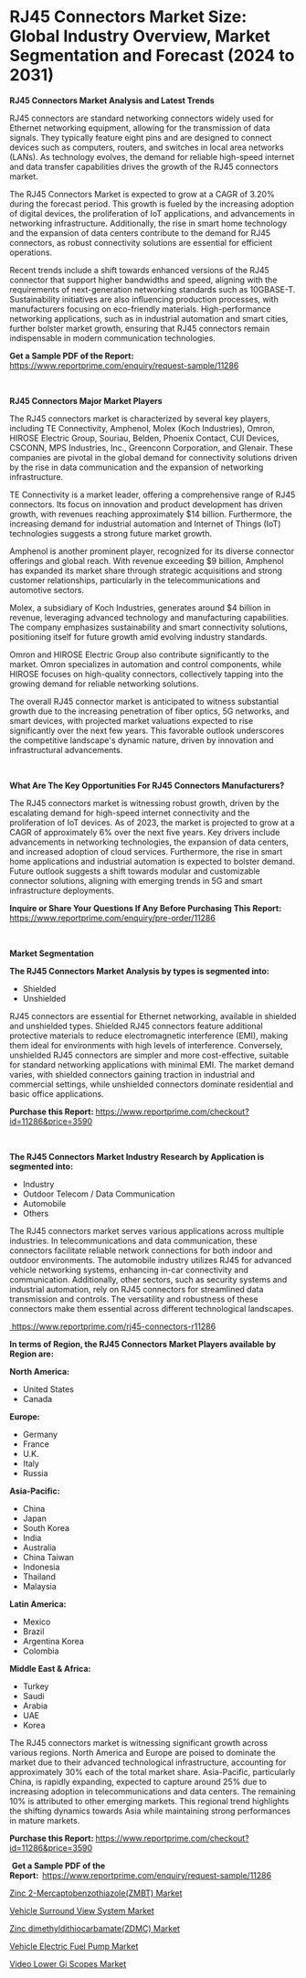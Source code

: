 <p><h1>RJ45 Connectors Market Size: Global Industry Overview, Market Segmentation and Forecast (2024 to 2031)</h1></p><p><strong>RJ45 Connectors Market Analysis and Latest Trends</strong></p>
<p><p>RJ45 connectors are standard networking connectors widely used for Ethernet networking equipment, allowing for the transmission of data signals. They typically feature eight pins and are designed to connect devices such as computers, routers, and switches in local area networks (LANs). As technology evolves, the demand for reliable high-speed internet and data transfer capabilities drives the growth of the RJ45 connectors market.</p><p>The RJ45 Connectors Market is expected to grow at a CAGR of 3.20% during the forecast period. This growth is fueled by the increasing adoption of digital devices, the proliferation of IoT applications, and advancements in networking infrastructure. Additionally, the rise in smart home technology and the expansion of data centers contribute to the demand for RJ45 connectors, as robust connectivity solutions are essential for efficient operations.</p><p>Recent trends include a shift towards enhanced versions of the RJ45 connector that support higher bandwidths and speed, aligning with the requirements of next-generation networking standards such as 10GBASE-T. Sustainability initiatives are also influencing production processes, with manufacturers focusing on eco-friendly materials. High-performance networking applications, such as in industrial automation and smart cities, further bolster market growth, ensuring that RJ45 connectors remain indispensable in modern communication technologies.</p></p>
<p><strong>Get a Sample PDF of the Report:&nbsp;</strong> <a href="https://www.reportprime.com/enquiry/request-sample/11286?utm_campaign=1472&utm_medium=2&utm_source=Github&utm_content=ia&utm_term=11102024&utm_id=rj45-connectors">https://www.reportprime.com/enquiry/request-sample/11286</a></p>
<p>&nbsp;</p>
<p><strong>RJ45 Connectors Major Market Players</strong></p>
<p><p>The RJ45 connectors market is characterized by several key players, including TE Connectivity, Amphenol, Molex (Koch Industries), Omron, HIROSE Electric Group, Souriau, Belden, Phoenix Contact, CUI Devices, CSCONN, MPS Industries, Inc., Greenconn Corporation, and Glenair. These companies are pivotal in the global demand for connectivity solutions driven by the rise in data communication and the expansion of networking infrastructure.</p><p>TE Connectivity is a market leader, offering a comprehensive range of RJ45 connectors. Its focus on innovation and product development has driven growth, with revenues reaching approximately $14 billion. Furthermore, the increasing demand for industrial automation and Internet of Things (IoT) technologies suggests a strong future market growth.</p><p>Amphenol is another prominent player, recognized for its diverse connector offerings and global reach. With revenue exceeding $9 billion, Amphenol has expanded its market share through strategic acquisitions and strong customer relationships, particularly in the telecommunications and automotive sectors.</p><p>Molex, a subsidiary of Koch Industries, generates around $4 billion in revenue, leveraging advanced technology and manufacturing capabilities. The company emphasizes sustainability and smart connectivity solutions, positioning itself for future growth amid evolving industry standards.</p><p>Omron and HIROSE Electric Group also contribute significantly to the market. Omron specializes in automation and control components, while HIROSE focuses on high-quality connectors, collectively tapping into the growing demand for reliable networking solutions.</p><p>The overall RJ45 connector market is anticipated to witness substantial growth due to the increasing penetration of fiber optics, 5G networks, and smart devices, with projected market valuations expected to rise significantly over the next few years. This favorable outlook underscores the competitive landscape's dynamic nature, driven by innovation and infrastructural advancements.</p></p>
<p>&nbsp;</p>
<p><strong>What Are The Key Opportunities For RJ45 Connectors Manufacturers?</strong></p>
<p><p>The RJ45 connectors market is witnessing robust growth, driven by the escalating demand for high-speed internet connectivity and the proliferation of IoT devices. As of 2023, the market is projected to grow at a CAGR of approximately 6% over the next five years. Key drivers include advancements in networking technologies, the expansion of data centers, and increased adoption of cloud services. Furthermore, the rise in smart home applications and industrial automation is expected to bolster demand. Future outlook suggests a shift towards modular and customizable connector solutions, aligning with emerging trends in 5G and smart infrastructure deployments.</p></p>
<p><strong>Inquire or Share Your Questions If Any Before Purchasing This Report:</strong> <a href="https://www.reportprime.com/enquiry/pre-order/11286?utm_campaign=1472&utm_medium=2&utm_source=Github&utm_content=ia&utm_term=11102024&utm_id=rj45-connectors">https://www.reportprime.com/enquiry/pre-order/11286</a></p>
<p>&nbsp;</p>
<p><strong>Market Segmentation</strong></p>
<p><strong>The RJ45 Connectors Market Analysis by types is segmented into:</strong></p>
<p><ul><li>Shielded</li><li>Unshielded</li></ul></p>
<p><p>RJ45 connectors are essential for Ethernet networking, available in shielded and unshielded types. Shielded RJ45 connectors feature additional protective materials to reduce electromagnetic interference (EMI), making them ideal for environments with high levels of interference. Conversely, unshielded RJ45 connectors are simpler and more cost-effective, suitable for standard networking applications with minimal EMI. The market demand varies, with shielded connectors gaining traction in industrial and commercial settings, while unshielded connectors dominate residential and basic office applications.</p></p>
<p><strong>Purchase this Report:&nbsp;</strong><a href="https://www.reportprime.com/checkout?id=11286&price=3590&utm_campaign=1472&utm_medium=2&utm_source=Github&utm_content=ia&utm_term=11102024&utm_id=rj45-connectors">https://www.reportprime.com/checkout?id=11286&price=3590</a></p>
<p>&nbsp;</p>
<p><strong>The RJ45 Connectors Market Industry Research by Application is segmented into:</strong></p>
<p><ul><li>Industry</li><li>Outdoor Telecom / Data Communication</li><li>Automobile</li><li>Others</li></ul></p>
<p><p>The RJ45 connectors market serves various applications across multiple industries. In telecommunications and data communication, these connectors facilitate reliable network connections for both indoor and outdoor environments. The automobile industry utilizes RJ45 for advanced vehicle networking systems, enhancing in-car connectivity and communication. Additionally, other sectors, such as security systems and industrial automation, rely on RJ45 connectors for streamlined data transmission and controls. The versatility and robustness of these connectors make them essential across different technological landscapes.</p></p>
<p><a href="https://www.reportprime.com/rj45-connectors-r11286?utm_campaign=1472&utm_medium=2&utm_source=Github&utm_content=ia&utm_term=11102024&utm_id=rj45-connectors">&nbsp;https://www.reportprime.com/rj45-connectors-r11286</a></p>
<p><strong>In terms of Region, the RJ45 Connectors Market Players available by Region are:</strong></p>
<p>
    <p> <strong> North America: </strong>
        <ul>
            <li>United States</li>
            <li>Canada</li>
        </ul>
        </p> 
    <p> <strong> Europe: </strong>
        <ul>
            <li>Germany</li>
            <li>France</li>
            <li>U.K.</li>
            <li>Italy</li>
            <li>Russia</li>
        </ul>
        </p> 
    <p> <strong> Asia-Pacific: </strong>
        <ul>
            <li>China</li>
            <li>Japan</li>
            <li>South Korea</li>
            <li>India</li>
            <li>Australia</li>
            <li>China Taiwan</li>
            <li>Indonesia</li>
            <li>Thailand</li>
            <li>Malaysia</li>
        </ul>
        </p> 
    <p> <strong> Latin America: </strong>
        <ul>
            <li>Mexico</li>
            <li>Brazil</li>
            <li>Argentina Korea</li>
            <li>Colombia</li>
        </ul>
        </p> 
    <p> <strong> Middle East & Africa: </strong>
        <ul>
            <li>Turkey</li>
            <li>Saudi</li>
            <li>Arabia</li>
            <li>UAE</li>
            <li>Korea</li>
        </ul>
    </p>
    </p>
<p><p>The RJ45 connectors market is witnessing significant growth across various regions. North America and Europe are poised to dominate the market due to their advanced technological infrastructure, accounting for approximately 30% each of the total market share. Asia-Pacific, particularly China, is rapidly expanding, expected to capture around 25% due to increasing adoption in telecommunications and data centers. The remaining 10% is attributed to other emerging markets. This regional trend highlights the shifting dynamics towards Asia while maintaining strong performances in mature markets.</p></p>
<p><strong>Purchase this Report: </strong><a href="https://www.reportprime.com/checkout?id=11286&price=3590&utm_campaign=1472&utm_medium=2&utm_source=Github&utm_content=ia&utm_term=11102024&utm_id=rj45-connectors">https://www.reportprime.com/checkout?id=11286&price=3590</a></p>
<p>&nbsp;<strong>Get a Sample PDF of the Report:&nbsp;&nbsp;</strong><a href="https://www.reportprime.com/enquiry/request-sample/11286?utm_campaign=1472&utm_medium=2&utm_source=Github&utm_content=ia&utm_term=11102024&utm_id=rj45-connectors">https://www.reportprime.com/enquiry/request-sample/11286</a></p>
<p><strong></strong></p>
<p><p><a href="https://www.linkedin.com/pulse/insights-zinc-2-mercaptobenzothiazolezmbt-market-players-size-p5o6c?utm_campaign=1472&utm_medium=2&utm_source=Github&utm_content=ia&utm_term=11102024&utm_id=rj45-connectors">Zinc 2-Mercaptobenzothiazole(ZMBT) Market</a></p><p><a href="https://www.linkedin.com/pulse/vehicle-surround-view-system-market-forecasts-trends-4o0hc?utm_campaign=1472&utm_medium=2&utm_source=Github&utm_content=ia&utm_term=11102024&utm_id=rj45-connectors">Vehicle Surround View System Market</a></p><p><a href="https://www.linkedin.com/pulse/zinc-dimethyldithiocarbamatezdmc-market-trends-analysis-oxpme?utm_campaign=1472&utm_medium=2&utm_source=Github&utm_content=ia&utm_term=11102024&utm_id=rj45-connectors">Zinc dimethyldithiocarbamate(ZDMC) Market</a></p><p><a href="https://www.linkedin.com/pulse/vehicle-electric-fuel-pump-market-opportunities-emerging-e3c5c?utm_campaign=1472&utm_medium=2&utm_source=Github&utm_content=ia&utm_term=11102024&utm_id=rj45-connectors">Vehicle Electric Fuel Pump Market</a></p><p><a href="https://www.linkedin.com/pulse/video-lower-gi-scopes-landscape-product-spectrum-market-9cqtf?utm_campaign=1472&utm_medium=2&utm_source=Github&utm_content=ia&utm_term=11102024&utm_id=rj45-connectors">Video Lower Gi Scopes Market</a></p></p>